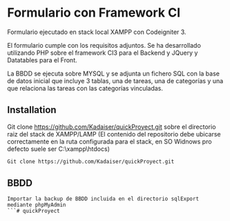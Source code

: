 # Formulario con Framework CI

Formulario ejecutado en stack local XAMPP con Codeigniter 3.

El formulario cumple con los requisitos adjuntos. Se ha desarrollado utilizando PHP sobre el framework CI3 para el Backend y JQuery y Datatables para el Front.

La BBDD se ejecuta sobre MYSQL y se adjunta un fichero SQL con la base de datos inicial que incluye 3 tablas, una de tareas, una de categorías y una que relaciona las tareas con las categorías vinculadas.

## Installation

Git clone https://github.com/Kadaiser/quickProyect.git sobre el directorio raiz del stack de XAMPP/LAMP (El contenido del repositorio debe ubicarse correctamente en la ruta configurada para el stack, en SO Widnows pro defecto suele ser C:\xampp\htdocs)

```bash
Git clone https://github.com/Kadaiser/quickProyect.git
```

## BBDD

```
Importar la backup de BBDD incluida en el directorio sqlExport mediante phpMyAdmin
```# quickProyect
